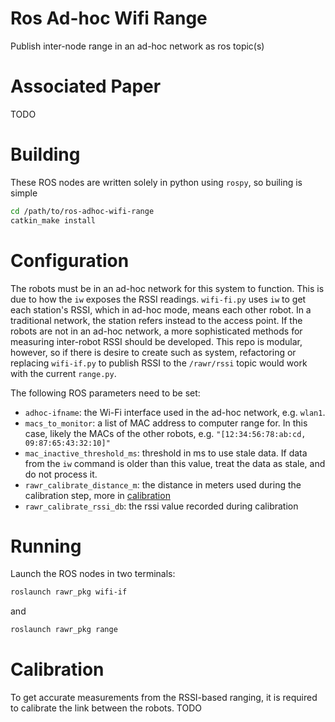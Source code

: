 # Ros Ad-hoc Wifi Range

Publish inter-node range in an ad-hoc network as ros topic(s)

# Associated Paper
TODO

# Building

These ROS nodes are written solely in python using `rospy`, so builing is simple
```bash
cd /path/to/ros-adhoc-wifi-range
catkin_make install
```

# Configuration

The robots must be in an ad-hoc network for this system to function. This is due to how the `iw` exposes the RSSI readings. `wifi-fi.py` uses `iw` to get each station's RSSI, which in ad-hoc mode, means each other robot. In a traditional network, the station refers instead to the access point. If the robots are not in an ad-hoc network, a more sophisticated methods for measuring inter-robot RSSI should be developed. This repo is modular, however, so if there is desire to create such as system, refactoring or replacing `wifi-if.py` to publish RSSI to the `/rawr/rssi` topic would work with the current `range.py`.

The following ROS parameters need to be set:
* `adhoc-ifname`: the Wi-Fi interface used in the ad-hoc network, e.g. `wlan1`.
* `macs_to_monitor`: a list of MAC address to computer range for. In this case, likely the MACs of the other robots, e.g. `"[12:34:56:78:ab:cd, 09:87:65:43:32:10]"`
* `mac_inactive_threshold_ms`: threshold in ms to use stale data. If data from the `iw` command is older than this value, treat the data as stale, and do not process it.
* `rawr_calibrate_distance_m`: the distance in meters used during the calibration step, more in [calibration](#calibration)
* `rawr_calibrate_rssi_db`: the rssi value recorded during calibration

# Running

Launch the ROS nodes in two terminals:
```bash
roslaunch rawr_pkg wifi-if
```

and 

```bash
roslaunch rawr_pkg range
```


# Calibration

To get accurate measurements from the RSSI-based ranging, it is required to calibrate the link between the robots.
TODO
